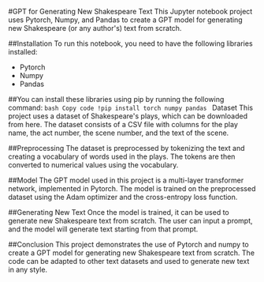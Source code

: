#GPT for Generating New Shakespeare Text
This Jupyter notebook project uses Pytorch, Numpy, and Pandas to create a GPT model for generating new Shakespeare (or any author's) text from scratch.

##Installation
To run this notebook, you need to have the following libraries installed:

- Pytorch
- Numpy
- Pandas

##You can install these libraries using pip by running the following command:
`
bash
Copy code
!pip install torch numpy pandas 
`
Dataset
This project uses a dataset of Shakespeare's plays, which can be downloaded from here. The dataset consists of a CSV file with columns for the play name, the act number, the scene number, and the text of the scene.

##Preprocessing
The dataset is preprocessed by tokenizing the text and creating a vocabulary of words used in the plays. The tokens are then converted to numerical values using the vocabulary.

##Model
The GPT model used in this project is a multi-layer transformer network, implemented in Pytorch. The model is trained on the preprocessed dataset using the Adam optimizer and the cross-entropy loss function.

##Generating New Text
Once the model is trained, it can be used to generate new Shakespeare text from scratch. The user can input a prompt, and the model will generate text starting from that prompt.

##Conclusion
This project demonstrates the use of Pytorch and numpy to create a GPT model for generating new Shakespeare text from scratch. The code can be adapted to other text datasets and used to generate new text in any style.
